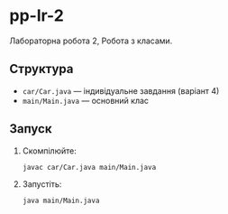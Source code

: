 # pp-lr-2

Лабораторна робота 2, Робота з класами.

## Структура

- `car/Car.java` — індивідуальне завдання (варіант 4)
- `main/Main.java` — основний клас 

## Запуск

1. Скомпілюйте:
   ```
   javac car/Car.java main/Main.java
   ```

2. Запустіть:
   ```
   java main/Main.java
   ```
